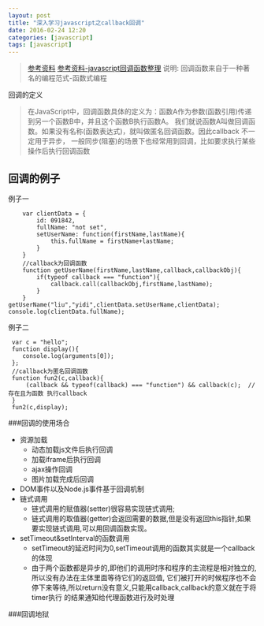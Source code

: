 ```yaml
---
layout: post
title: "深入学习javascript之callback回调"
date: 2016-02-24 12:20
categories: [javascript]
tags: [javascript]
---
```


> [参考资料](http://blog.csdn.net/luoweifu/article/details/41466537)
> [参考资料-javascript回调函数整理](https://segmentfault.com/a/1190000000657129)
> 说明: 回调函数来自于一种著名的编程范式-函数式编程


回调的定义


> 在JavaScript中，回调函数具体的定义为：函数A作为参数(函数引用)传递到另一个函数B中，并且这个函数B执行函数A。
> 我们就说函数A叫做回调函数。如果没有名称(函数表达式)，就叫做匿名回调函数。因此callback 不一定用于异步，
> 一般同步(阻塞)的场景下也经常用到回调，比如要求执行某些操作后执行回调函数

回调的例子
---

例子一
```
    var clientData = {
        id: 091842,
        fullName: "not set",
        setUserName: function(firstName,lastName){
            this.fullName = firstName+lastName;
        }
    }
    //callback为回调函数
    function getUserName(firstName,lastName,callback,callbackObj){
        if(typeof callback === "function"){
            callback.call(callbackObj,firstName,lastName);
        }
    }
getUserName("liu","yidi",clientData.setUserName,clientData);
console.log(clientData.fullName);
```
 
例子二
```
 var c = "hello";
 function display(){
    console.log(arguments[0]);
 };
 //callback为匿名回调函数
 function fun2(c,callback){
     (callback && typeof(callback) === "function") && callback(c);  //存在且为函数 执行callback
 }
 fun2(c,display);
```

###回调的使用场合

- 资源加载
    - 动态加载js文件后执行回调
    - 加载iframe后执行回调
    - ajax操作回调
    - 图片加载完成后回调
- DOM事件以及Node.js事件基于回调机制
- 链式调用
    - 链式调用的赋值器(setter)很容易实现链式调用;
    - 链式调用的取值器(getter)会返回需要的数据,但是没有返回this指针,如果要实现链式调用,可以用回调函数实现。
- setTimeout&setInterval的函数调用
    - setTimeout的延迟时间为0,setTimeout调用的函数其实就是一个callback的体现
    - 由于两个函数都是异步的,即他们的调用时序和程序的主流程是相对独立的,所以没有办法在主体里面等待它们的返回值,
      它们被打开的时候程序也不会停下来等待,所以return没有意义,只能用callback,callback的意义就在于将timer执行
      的结果通知给代理函数进行及时处理
      
###回调地狱